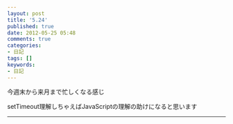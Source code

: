 ```yaml
---
layout: post
title: '5.24'
published: true
date: 2012-05-25 05:48
comments: true
categories:
- 日記
tags: []
keywords:
- 日記
---
```

今週末から来月まで忙しくなる感じ

setTimeout理解しちゃえばJavaScriptの理解の助けになると思います

---


